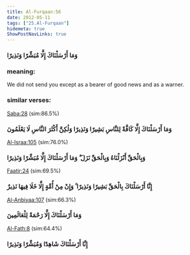 ```yaml
---
title: Al-Furqaan:56
date: 2012-05-11
tags: ["25.Al-Furqaan"]
hidemeta: true 
ShowPostNavLinks: true 
---
```

### وَمَا أَرْسَلْنَاكَ إِلَّا مُبَشِّرًا وَنَذِيرًا
### meaning: 
We did not send you except as a bearer of good news and as a warner.
### similar verses: 

[Saba:28](/34/28) (sim:86.5%)

### وَمَا أَرْسَلْنَاكَ إِلَّا كَافَّةً لِلنَّاسِ بَشِيرًا وَنَذِيرًا وَلَٰكِنَّ أَكْثَرَ النَّاسِ لَا يَعْلَمُونَ

[Al-Israa:105](/17/105) (sim:76.0%)

### وَبِالْحَقِّ أَنْزَلْنَاهُ وَبِالْحَقِّ نَزَلَ ۗ وَمَا أَرْسَلْنَاكَ إِلَّا مُبَشِّرًا وَنَذِيرًا

[Faatir:24](/35/24) (sim:69.5%)

### إِنَّا أَرْسَلْنَاكَ بِالْحَقِّ بَشِيرًا وَنَذِيرًا ۚ وَإِنْ مِنْ أُمَّةٍ إِلَّا خَلَا فِيهَا نَذِيرٌ

[Al-Anbiyaa:107](/21/107) (sim:66.3%)

### وَمَا أَرْسَلْنَاكَ إِلَّا رَحْمَةً لِلْعَالَمِينَ

[Al-Fath:8](/48/8) (sim:64.4%)

### إِنَّا أَرْسَلْنَاكَ شَاهِدًا وَمُبَشِّرًا وَنَذِيرًا
